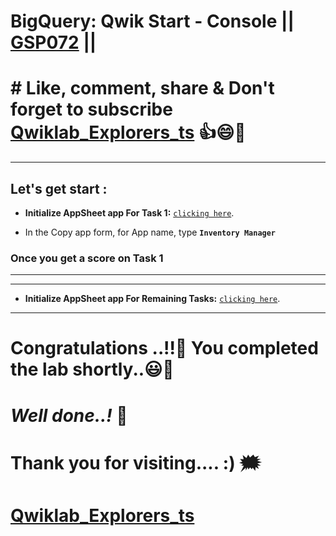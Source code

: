 # BigQuery: Qwik Start - Console || [GSP072](https://www.cloudskillsboost.google/focuses/1145?parent=catalog) ||


# # Like, comment, share & Don't forget to subscribe [Qwiklab_Explorers_ts](https://youtube.com/@titashshil?si=RgamNu1dc9jVIbJN) 👍😄🤝

---

## Let's get start :

- **Initialize AppSheet app For Task 1:** [``clicking here``](https://www.appsheet.com/Template/AppDef?appName=Lab8-InventoryManager-3856613&copy=1).


- In the Copy app form, for App name, type **``Inventory Manager``**

### Once you get a score on Task 1 
---
---
- **Initialize AppSheet app For Remaining Tasks:** [``clicking here``](https://www.appsheet.com/Template/AppDef?appName=InventoryManager-939262569-24-09-03&utm_source=share_app_link).



---

# Congratulations ..!!🎉  You completed the lab shortly..😃💯

# *Well done..!* 👏

# Thank you for visiting.... :) 🗯️

# [Qwiklab_Explorers_ts](https://youtube.com/@titashshil?si=RgamNu1dc9jVIbJN)
